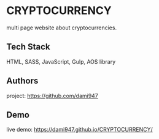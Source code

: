 # CRYPTOCURRENCY
multi page website about cryptocurrencies. 





## Tech Stack

HTML, SASS, JavaScript, Gulp, AOS library





## Authors


project: https://github.com/dami947



## Demo

live demo: https://dami947.github.io/CRYPTOCURRENCY/
